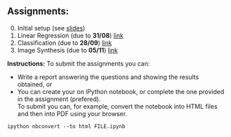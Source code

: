 ## Assignments:
0. Initial setup (see [slides](https://daniel-yukimura.github.io/schedules-image-processing-lab/slides/class_0_Introduction.pdf))
1. Linear Regression (due to **31/08**) [link](https://github.com/daniel-yukimura/assingments-image-processing-lab/blob/master/notebooks/assignment1.ipynb)
2. Classification (due to **28/09**) [link](https://github.com/daniel-yukimura/assingments-image-processing-lab/blob/master/notebooks/assignment2.ipynb)
3. Image Synthesis (due to **05/11**) [link](https://colab.research.google.com/drive/1ytjiIM_sZohV1I6p-9Cov6DtJjidJmcq)

**Instructions:**
To submit the assignments you can:
* Write a report answering the questions and showing the results obtained, or
* You can create your on iPython notebook, or complete the one provided in the assignment (prefered).<br> To submit you can, for example, convert the notebook into HTML files and then into PDF using your browser.
```
ipython nbconvert --to html FILE.ipynb
```
